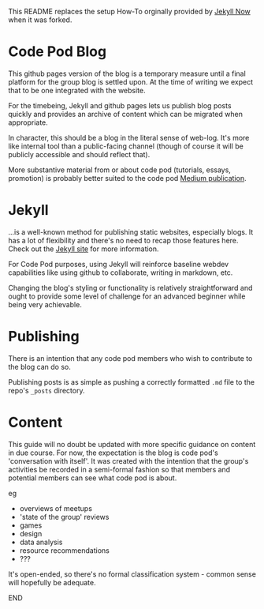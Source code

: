 This README replaces the setup How-To orginally provided by [Jekyll Now](https://github.com/barryclark/jekyll-now) when it was forked. 

# Code Pod Blog

This github pages version of the blog is a temporary measure until a final platform for the group blog is settled upon. At the time of writing we expect that to be one integrated with the website.

For the timebeing, Jekyll and github pages lets us publish blog posts quickly and provides an archive of content which can be migrated when appropriate.

In character, this should be a blog in the literal sense of web-log. It's more like internal tool than a public-facing channel (though of course it will be publicly accessible and should reflect that).

More substantive material from or about code pod (tutorials, essays, promotion) is probably better suited to the code pod [Medium publication](https://medium.com/code-pod).
# Jekyll

...is a well-known method for publishing static websites, especially blogs. It has a lot of flexibility and there's no need to recap those features here. Check out the [Jekyll site](https://jekyllrb.com/) for more information.

For Code Pod purposes, using Jekyll will reinforce baseline webdev capabilities like using github to collaborate, writing in markdown, etc.

Changing the blog's styling or functionality is relatively straightforward and ought to provide some level of challenge for an advanced beginner while being very achievable. 

# Publishing

There is an intention that any code pod members who wish to contribute to the blog can do so.

Publishing posts is as simple as pushing a correctly formatted `.md` file to the repo's `_posts` directory. 

# Content

This guide will no doubt be updated with more specific guidance on content in due course. For now, the expectation is the blog is code pod's 'conversation with itself'. It was created with the intention that the group's activities be recorded in a semi-formal fashion so that members and potential members can see what code pod is about. 

eg

- overviews of meetups
- 'state of the group' reviews
- games
- design
- data analysis
- resource recommendations
- ???

It's open-ended, so there's no formal classification system - common sense will hopefully be adequate.


END


